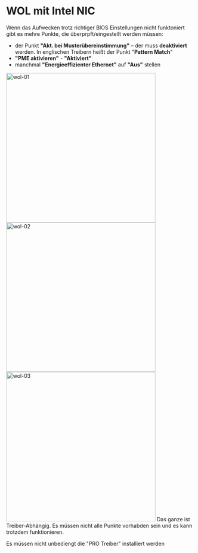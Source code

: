 # WOL mit Intel NIC
Wenn das Aufwecken trotz richtiger BIOS Einstellungen nicht funktoniert gibt es mehre Punkte, die überprpft/eingestellt werden müssen:
+ der Punkt **"Akt. bei Musterübereinstimmung"** – der muss **deaktiviert** werden. In englischen Treibern heißt der Punkt "**Pattern Match**"
+ **"PME aktivieren"** - **"Aktiviert"**
+ manchmal **"Energieeffizienter Ethernet"** auf **"Aus"** stellen 
<img width="400" alt="wol-01" src="https://user-images.githubusercontent.com/35377000/116542292-cc674400-a8ec-11eb-8d9f-81464400c343.png">
<img width="400" alt="wol-02" src="https://user-images.githubusercontent.com/35377000/116542755-4f889a00-a8ed-11eb-8757-447ed3dc9ac6.png">
<img width="400" alt="wol-03" src="https://user-images.githubusercontent.com/35377000/116552450-53221e00-a8f9-11eb-88f3-38fb5e26bf9d.png">
Das ganze ist Treiber-Abhängig. Es müssen nicht alle Punkte vorhabden sein und es kann trotzdem funktionieren.

Es müssen nicht unbediengt die "PRO Treiber" installiert werden
